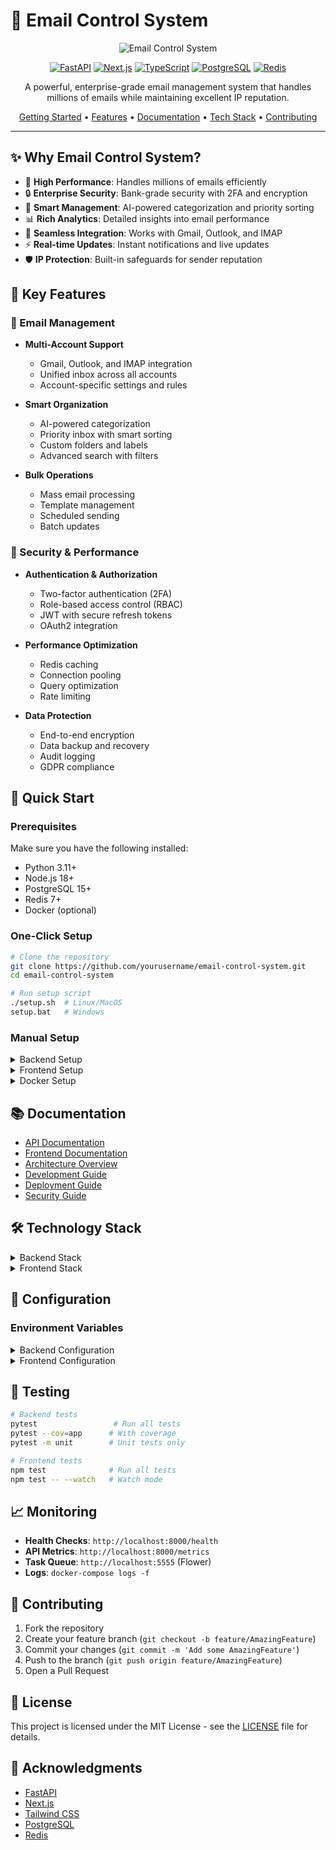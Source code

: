 # 📧 Email Control System

<div align="center">

![Email Control System](https://img.shields.io/badge/Email-Control_System-blue?style=for-the-badge&logo=gmail)

[![FastAPI](https://img.shields.io/badge/FastAPI-005571?style=for-the-badge&logo=fastapi)](https://fastapi.tiangolo.com/)
[![Next.js](https://img.shields.io/badge/Next.js-black?style=for-the-badge&logo=next.js)](https://nextjs.org/)
[![TypeScript](https://img.shields.io/badge/TypeScript-007ACC?style=for-the-badge&logo=typescript)](https://www.typescriptlang.org/)
[![PostgreSQL](https://img.shields.io/badge/PostgreSQL-316192?style=for-the-badge&logo=postgresql)](https://www.postgresql.org/)
[![Redis](https://img.shields.io/badge/Redis-DC382D?style=for-the-badge&logo=redis&logoColor=white)](https://redis.io/)

A powerful, enterprise-grade email management system that handles millions of emails while maintaining excellent IP reputation.

[Getting Started](#-quick-start) •
[Features](#-key-features) •
[Documentation](#-documentation) •
[Tech Stack](#%EF%B8%8F-technology-stack) •
[Contributing](#-contributing)

</div>

---

## ✨ Why Email Control System?

- 🚀 **High Performance**: Handles millions of emails efficiently
- 🔒 **Enterprise Security**: Bank-grade security with 2FA and encryption
- 🎯 **Smart Management**: AI-powered categorization and priority sorting
- 📊 **Rich Analytics**: Detailed insights into email performance
- 🔄 **Seamless Integration**: Works with Gmail, Outlook, and IMAP
- ⚡ **Real-time Updates**: Instant notifications and live updates
- 🛡️ **IP Protection**: Built-in safeguards for sender reputation

## 🌟 Key Features

### 📨 Email Management
- **Multi-Account Support**
  - Gmail, Outlook, and IMAP integration
  - Unified inbox across all accounts
  - Account-specific settings and rules
  
- **Smart Organization**
  - AI-powered categorization
  - Priority inbox with smart sorting
  - Custom folders and labels
  - Advanced search with filters

- **Bulk Operations**
  - Mass email processing
  - Template management
  - Scheduled sending
  - Batch updates

### 🔐 Security & Performance

- **Authentication & Authorization**
  - Two-factor authentication (2FA)
  - Role-based access control (RBAC)
  - JWT with secure refresh tokens
  - OAuth2 integration

- **Performance Optimization**
  - Redis caching
  - Connection pooling
  - Query optimization
  - Rate limiting

- **Data Protection**
  - End-to-end encryption
  - Data backup and recovery
  - Audit logging
  - GDPR compliance

## 🚀 Quick Start

### Prerequisites

Make sure you have the following installed:

- Python 3.11+
- Node.js 18+
- PostgreSQL 15+
- Redis 7+
- Docker (optional)

### One-Click Setup

```bash
# Clone the repository
git clone https://github.com/yourusername/email-control-system.git
cd email-control-system

# Run setup script
./setup.sh  # Linux/MacOS
setup.bat   # Windows
```

### Manual Setup

<details>
<summary>Backend Setup</summary>

```bash
# Create virtual environment
python -m venv venv
source venv/bin/activate  # Linux/MacOS
venv\Scripts\activate     # Windows

# Install dependencies
pip install -r requirements.txt

# Setup environment
cp .env.example .env
# Edit .env with your settings

# Initialize database
alembic upgrade head
python -m app.initial_data

# Start server
uvicorn app.main:app --reload
```
</details>

<details>
<summary>Frontend Setup</summary>

```bash
# Install dependencies
cd frontend
npm install

# Setup environment
cp .env.example .env.local
# Edit .env.local with your settings

# Start development server
npm run dev
```
</details>

<details>
<summary>Docker Setup</summary>

```bash
# Build and start services
docker-compose up -d

# View logs
docker-compose logs -f

# Scale workers
docker-compose up -d --scale worker=3
```
</details>

## 📚 Documentation

- [API Documentation](http://localhost:8000/docs)
- [Frontend Documentation](http://localhost:3000/docs)
- [Architecture Overview](./docs/architecture.md)
- [Development Guide](./docs/development.md)
- [Deployment Guide](./docs/deployment.md)
- [Security Guide](./docs/security.md)

## 🛠️ Technology Stack

<details>
<summary>Backend Stack</summary>

- **Core**: FastAPI, Python 3.11
- **Database**: PostgreSQL 15, SQLAlchemy, Alembic
- **Caching**: Redis 7
- **Queue**: Celery, RabbitMQ
- **Security**: JWT, OAuth2, Passlib
- **Testing**: Pytest, Coverage
</details>

<details>
<summary>Frontend Stack</summary>

- **Core**: Next.js 14, TypeScript
- **State**: Zustand, React Query
- **UI**: Tailwind CSS, Headless UI
- **Forms**: React Hook Form, Zod
- **Testing**: Jest, Testing Library
</details>

## 🔧 Configuration

### Environment Variables

<details>
<summary>Backend Configuration</summary>

```env
# Application
DEBUG=true
API_V1_STR=/api/v1
SECRET_KEY=your-secret-key

# Database
DATABASE_URL=postgresql://user:pass@localhost:5432/dbname

# Redis
REDIS_URL=redis://localhost:6379

# Email
SMTP_HOST=smtp.gmail.com
SMTP_PORT=587
```
</details>

<details>
<summary>Frontend Configuration</summary>

```env
NEXT_PUBLIC_API_URL=http://localhost:8000
NEXT_PUBLIC_GA_ID=your-ga-id
```
</details>

## 🧪 Testing

```bash
# Backend tests
pytest                 # Run all tests
pytest --cov=app      # With coverage
pytest -m unit        # Unit tests only

# Frontend tests
npm test              # Run all tests
npm test -- --watch   # Watch mode
```

## 📈 Monitoring

- **Health Checks**: `http://localhost:8000/health`
- **API Metrics**: `http://localhost:8000/metrics`
- **Task Queue**: `http://localhost:5555` (Flower)
- **Logs**: `docker-compose logs -f`

## 🤝 Contributing

1. Fork the repository
2. Create your feature branch (`git checkout -b feature/AmazingFeature`)
3. Commit your changes (`git commit -m 'Add some AmazingFeature'`)
4. Push to the branch (`git push origin feature/AmazingFeature`)
5. Open a Pull Request

## 📄 License

This project is licensed under the MIT License - see the [LICENSE](LICENSE) file for details.

## 🙏 Acknowledgments

- [FastAPI](https://fastapi.tiangolo.com/)
- [Next.js](https://nextjs.org/)
- [Tailwind CSS](https://tailwindcss.com/)
- [PostgreSQL](https://www.postgresql.org/)
- [Redis](https://redis.io/)
